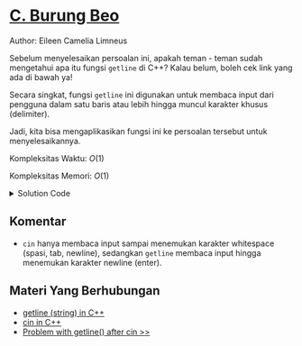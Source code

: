 # [C. Burung Beo](https://tlx.toki.id/courses/basic/chapters/03/problems/C)

Author: Eileen Camelia Limneus

Sebelum menyelesaikan persoalan ini, apakah teman - teman sudah mengetahui apa itu fungsi `getline` di C++? Kalau belum, boleh cek link yang ada di bawah ya!

Secara singkat, fungsi `getline` ini digunakan untuk membaca input dari pengguna dalam satu baris atau lebih hingga muncul karakter khusus (delimiter).

Jadi, kita bisa mengaplikasikan fungsi ini ke persoalan tersebut untuk menyelesaikannya.

Kompleksitas Waktu: $O(1)$

Kompleksitas Memori: $O(1)$

<details>
  <summary>Solution Code</summary>

```c++
#include <bits/stdc++.h>
using namespace std;

int main() {
  string s;
  getline(cin, s);
  cout << s;
}
```
</details>

## Komentar
    
- `cin` hanya membaca input sampai menemukan karakter whitespace (spasi, tab, newline), sedangkan `getline` membaca input hingga menemukan karakter newline (enter).

## Materi Yang Berhubungan
    
- [getline (string) in C++](https://www.geeksforgeeks.org/getline-string-c/)
- [cin in C++](https://www.geeksforgeeks.org/cin-in-c/)
- [Problem with getline() after cin >>](https://www.geeksforgeeks.org/problem-with-getline-after-cin/)

  

